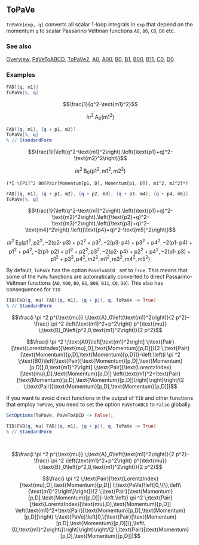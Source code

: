 ## ToPaVe

`ToPaVe[exp, q]`  converts all scalar 1-loop integrals in `exp` that depend on the momentum `q` to scalar Passarino Veltman functions `A0`, `B0`, `C0`, `D0` etc.

### See also

[Overview](Extra/FeynCalc.md), [PaVeToABCD](PaVeToABCD.md), [ToPaVe2](ToPaVe2.md), [A0](A0.md), [A00](A00.md), [B0](B0.md), [B1](B1.md), [B00](B00.md), [B11](B11.md), [C0](C0.md), [D0](D0.md).

### Examples

```mathematica
FAD[{q, m1}]
ToPaVe[%, q]
```

$$\frac{1}{q^2-\text{m1}^2}$$

$$i \pi ^2 \;\text{A}_0\left(\text{m1}^2\right)$$

```mathematica
FAD[{q, m1}, {q + p1, m2}]
ToPaVe[%, q]
% // StandardForm
```

$$\frac{1}{\left(q^2-\text{m1}^2\right).\left((\text{p1}+q)^2-\text{m2}^2\right)}$$

$$i \pi ^2 \;\text{B}_0\left(\text{p1}^2,\text{m1}^2,\text{m2}^2\right)$$

```
(*I \[Pi]^2 B0[Pair[Momentum[p1, D], Momentum[p1, D]], m1^2, m2^2]*)
```

```mathematica
FAD[{q, m1}, {q + p1, m2}, {q + p2, m3}, {q + p3, m4}, {q + p4, m5}]
ToPaVe[%, q]
```

$$\frac{1}{\left(q^2-\text{m1}^2\right).\left((\text{p1}+q)^2-\text{m2}^2\right).\left((\text{p2}+q)^2-\text{m3}^2\right).\left((\text{p3}+q)^2-\text{m4}^2\right).\left((\text{p4}+q)^2-\text{m5}^2\right)}$$

$$i \pi ^2 \;\text{E}_0\left(\text{p1}^2,\text{p2}^2,-2 (\text{p2}\cdot \;\text{p3})+\text{p2}^2+\text{p3}^2,-2 (\text{p3}\cdot \;\text{p4})+\text{p3}^2+\text{p4}^2,-2 (\text{p1}\cdot \;\text{p4})+\text{p1}^2+\text{p4}^2,-2 (\text{p1}\cdot \;\text{p2})+\text{p1}^2+\text{p2}^2,\text{p3}^2,-2 (\text{p2}\cdot \;\text{p4})+\text{p2}^2+\text{p4}^2,-2 (\text{p1}\cdot \;\text{p3})+\text{p1}^2+\text{p3}^2,\text{p4}^2,\text{m2}^2,\text{m1}^2,\text{m3}^2,\text{m4}^2,\text{m5}^2\right)$$

By default, `ToPaVe` has the option `PaVeToABCD ` set to `True`. This means that some of the `PaVe` functions are automatically converted to direct Passarino-Veltman functions (`A0`,  `A00`, `B0`, `B1`, `B00`, `B11`, `C0`, `D0`). This also has consequences for `TID`

```mathematica
TID[FVD[q, mu] FAD[{q, m1}, {q + p}], q, ToPaVe -> True]
% // StandardForm
```

$$\frac{i \pi ^2 p^{\text{mu}} \;\text{A}_0\left(\text{m1}^2\right)}{2 p^2}-\frac{i \pi ^2 \left(\text{m1}^2+p^2\right) p^{\text{mu}} \;\text{B}_0\left(p^2,0,\text{m1}^2\right)}{2 p^2}$$

$$\frac{i \pi ^2 \;\text{A0}\left[\text{m1}^2\right] \;\text{Pair}[\text{LorentzIndex}[\text{mu},D],\text{Momentum}[p,D]]}{2 \;\text{Pair}[\text{Momentum}[p,D],\text{Momentum}[p,D]]}-\left.\left(i \pi ^2 \;\text{B0}\left[\text{Pair}[\text{Momentum}[p,D],\text{Momentum}[p,D]],0,\text{m1}^2\right] \;\text{Pair}[\text{LorentzIndex}[\text{mu},D],\text{Momentum}[p,D]] \left(\text{m1}^2+\text{Pair}[\text{Momentum}[p,D],\text{Momentum}[p,D]]\right)\right)\right/(2 \;\text{Pair}[\text{Momentum}[p,D],\text{Momentum}[p,D]])$$

If you want to avoid direct functions in the output of `TID` and other functions that employ `ToPaVe`, you need to set the option `PaVeToABCD` to `False` globally.

```mathematica
SetOptions[ToPaVe, PaVeToABCD -> False];
```

```mathematica
TID[FVD[q, mu] FAD[{q, m1}, {q + p}], q, ToPaVe -> True]
% // StandardForm 
  
 

```

$$\frac{i \pi ^2 p^{\text{mu}} \;\text{A}_0\left(\text{m1}^2\right)}{2 p^2}-\frac{i \pi ^2 \left(\text{m1}^2+p^2\right) p^{\text{mu}} \;\text{B}_0\left(p^2,0,\text{m1}^2\right)}{2 p^2}$$

$$\frac{i \pi ^2 \;\text{Pair}[\text{LorentzIndex}[\text{mu},D],\text{Momentum}[p,D]] \;\text{PaVe}\left[0,\{\},\left\{\text{m1}^2\right\}\right]}{2 \;\text{Pair}[\text{Momentum}[p,D],\text{Momentum}[p,D]]}-\left.\left(i \pi ^2 \;\text{Pair}[\text{LorentzIndex}[\text{mu},D],\text{Momentum}[p,D]] \left(\text{m1}^2+\text{Pair}[\text{Momentum}[p,D],\text{Momentum}[p,D]]\right) \;\text{PaVe}\left[0,\{\text{Pair}[\text{Momentum}[p,D],\text{Momentum}[p,D]]\},\left\{0,\text{m1}^2\right\}\right]\right)\right/(2 \;\text{Pair}[\text{Momentum}[p,D],\text{Momentum}[p,D]])$$
